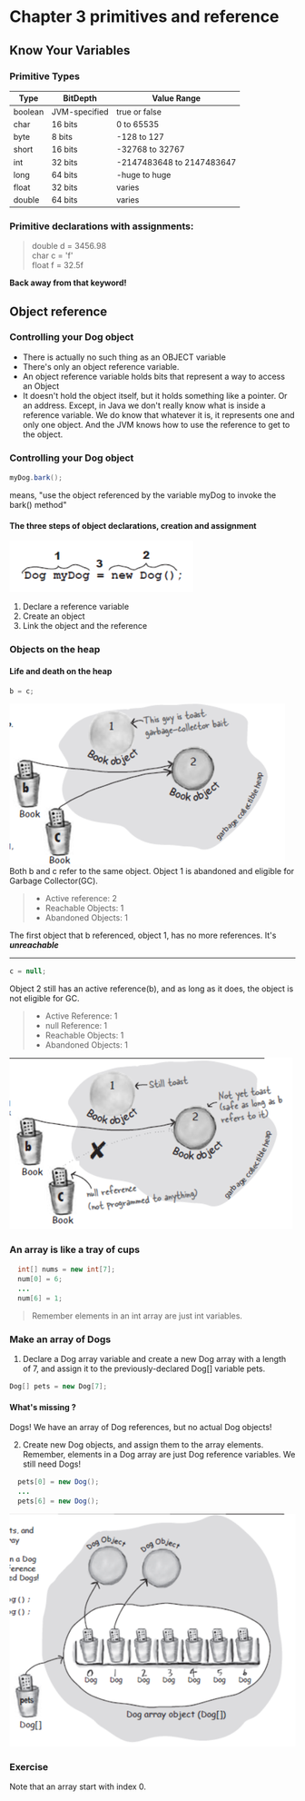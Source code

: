 # Chapter 3 primitives and reference
## Know Your Variables
### Primitive Types

|Type|BitDepth|Value Range|
|-----|-----|-----|
|boolean|JVM-specified|true or false|
|char|16 bits|0 to 65535|
|byte|8 bits|-128 to 127|
|short|16 bits|-32768 to 32767|
|int|32 bits| -2147483648 to 2147483647|
|long| 64 bits|-huge to huge|
|float| 32 bits| varies|
|double| 64 bits| varies|

### Primitive declarations with assignments:
> double d = 3456.98  
> char c = 'f'  
> float f = 32.5f

**Back away from that keyword!**  

## Object reference
### Controlling your Dog object
+ There is  actually no such thing as an OBJECT variable
+ There's only an object reference variable.
+ An object reference variable holds bits that represent a way to access an Object
+ It doesn't hold the object itself, but it holds something like a pointer. Or an address. Except, in Java we don't really know what is inside a reference variable. We do know that whatever it is, it represents one and only one object. And the JVM knows how to use the reference to get to the object.  

### Controlling your Dog object
```Java
myDog.bark();
```
means, "use the object referenced by the variable myDog to invoke the bark() method"

#### The three steps of object declarations, creation and assignment
![](https://github.com/diyichen789/java-learning/blob/master/c3-1.png)
1. Declare a reference variable  
2. Create an object  
3. Link the object and the reference

### Objects on the heap
#### Life and death on the heap
```Java
b = c;
```
![](https://github.com/diyichen789/java-learning/blob/master/c3-2.png)
Both b and c refer to the same object. Object 1 is abandoned and eligible for Garbage Collector(GC).
>+ Active reference: 2
>+ Reachable Objects: 1
>+ Abandoned Objects: 1

The first object that b referenced, object 1, has no more references. It's ***unreachable***
***
```Java
c = null;
```
Object 2 still has an active reference(b), and as long as it does, the object is not eligible for GC.
>+ Active Reference: 1
>+ null Reference: 1
>+ Reachable Objects: 1
>+ Abandoned Objects: 1

![](https://github.com/diyichen789/java-learning/blob/master/c3-3.png)  

### An array is like a tray of cups
```Java
  int[] nums = new int[7];
  num[0] = 6;
  ...
  num[6] = 1;
```
> Remember elements in an int array are just int variables.

### Make an array of Dogs
1. Declare a Dog array variable and create a new Dog array with a length of 7, and assign it to the previously-declared Dog[] variable pets.
```Java
Dog[] pets = new Dog[7];
```
#### What's missing ?
Dogs! We have an array of Dog references, but no actual Dog objects!
 
2. Create new Dog objects, and assign them to the array elements.
Remember, elements in a Dog array are just Dog reference variables. We still need Dogs!
```Java
  pets[0] = new Dog();
  ...
  pets[6] = new Dog();
```
![](https://github.com/diyichen789/java-learning/blob/master/c3-4.png)

### Exercise
Note that an array start with index 0.
